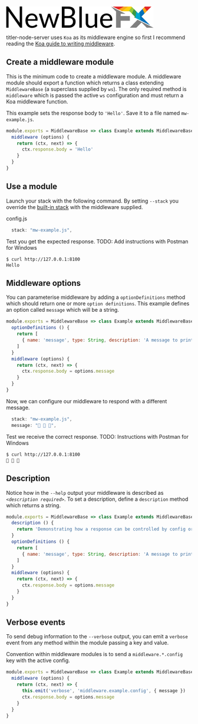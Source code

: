 [![NewBlueFX](img/NewBlueFX_logo.png)](Home.md)

titler-node-server uses `Koa` as its middleware engine so first I recommend reading the [Koa guide to writing middleware](https://github.com/koajs/koa/blob/master/docs/guide.md).

## Create a middleware module

This is the minimum code to create a middleware module. A middleware module should export a function which returns a class extending `MiddlewareBase` (a superclass supplied by `ws`). The only required method is `middleware` which is passed the active `ws` configuration and must return a Koa middleware function. 

This example sets the response body to `'Hello'`. Save it to a file named `mw-example.js`.

```js
module.exports = MiddlewareBase => class Example extends MiddlewareBase {
  middleware (options) {
    return (ctx, next) => {
      ctx.response.body = 'Hello'
    }
  }
}
```

## Use a module

Launch your stack with the following command. By setting `--stack` you override the [built-in stack](Using-middleware#built-in-middleware-stack.md) with the middleware supplied. 

config.js
```js
  stack: "mw-example.js",
```
<!-- ```sh
$ ws --stack mw-example.js
Serving at http://newbluefx.local:8100, http://127.0.0.1:8100, http://192.168.0.100:8100
``` -->

Test you get the expected response.
TODO: Add instructions with Postman for Windows
```
$ curl http://127.0.0.1:8100
Hello
```

## Middleware options

You can parameterise middleware by adding a `optionDefinitions` method which should return one or more `option definitions`. This example defines an option called `message` which will be a string.

<!-- 
If you view the `ws` usage guide you will now see your middleware and middleware options listed.

```
$ ws --stack mw-example.js --help
``` -->

```js
module.exports = MiddlewareBase => class Example extends MiddlewareBase {
  optionDefinitions () {
    return [
      { name: 'message', type: String, description: 'A message to print.'}
    ]
  }
  middleware (options) {
    return (ctx, next) => {
      ctx.response.body = options.message
    }
  }
}
```

Now, we can configure our middleware to respond with a different message. 

```js
  stack: "mw-example.js",
  message: "🦆 🦆 🦆",
```

<!-- ```
$ ws --stack mw-example.js --message "🦆 🦆 🦆"
Serving at http://newbluefx.local:8100, http://127.0.0.1:8100, http://192.168.0.100:8100
``` -->

Test we receive the correct response.
TODO: Instructions with Postman for Windows
```
$ curl http://127.0.0.1:8100
🦆 🦆 🦆
```

## Description 

Notice how in the `--help` output your middleware is described as *`<description required>`*. To set a description, define a `description` method which returns a string.

```js
module.exports = MiddlewareBase => class Example extends MiddlewareBase {
  description () {
    return 'Demonstrating how a response can be controlled by config or command line.'
  }
  optionDefinitions () {
    return [
      { name: 'message', type: String, description: 'A message to print.'}
    ]
  }
  middleware (options) {
    return (ctx, next) => {
      ctx.response.body = options.message
    }
  }
}
```

## Verbose events

To send debug information to the `--verbose` output, you can emit a `verbose` event from any method within the module passing a key and value.

Convention within middleware modules is to send a `middleware.*.config` key with the active config.

```js
module.exports = MiddlewareBase => class Example extends MiddlewareBase {
  middleware (options) {
    return (ctx, next) => {
      this.emit('verbose', 'middleware.example.config', { message })
      ctx.response.body = options.message
    }
  }
}
```
